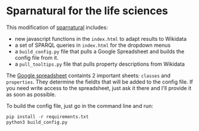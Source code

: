# Sparnatural for the life sciences

This modification of [sparnatural](https://github.com/sparna-git/Sparnatural) includes:
* new javascript functions in the `index.html` to adapt results to Wikidata
* a set of SPARQL queries in `index.html` for the dropdown menus 
* a `build_config.py` file that pulls a Google Spreadsheet and builds the config file from it. 
* a `pull_tooltips.py` file that pulls property descriptions from Wikidata


The [Google spreadsheet](https://docs.google.com/spreadsheets/d/1y9_jtEnr2jRWnU5vI5cXmToslIi2nikGcS23m_c_kWY/edit?usp=sharing) containts 2 important sheets: `classes` and `properties`. They determine the fieldts that will be added to the config file. 
If you need write access to the spreadsheet, just ask it there and I'll provide it as soon as possible.


To build the config file, just go in the command line and run:

```python
pip install -r requirements.txt
python3 build_config.py
```
















